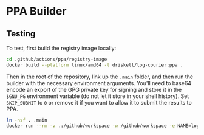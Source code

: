 # PPA Builder

## Testing

To test, first build the registry image locally:

```sh
cd .github/actions/ppa/registry-image
docker build --platform linux/amd64 -t driskell/log-courier:ppa .
```

Then in the root of the repository, link up the `.main` folder, and then run the builder with the necessary environment arguments. You'll need to base64 encode an export of the GPG private key for signing and store it in the `$GNU_PG` environment variable (do not let it store in your shell history). Set `SKIP_SUBMIT` to `0` or remove it if you want to allow it to submit the results to PPA.

```sh
ln -nsf . .main
docker run --rm -v .:/github/workspace -w /github/workspace -e NAME=log-courier -e VERSION=v2.12.0 -e REF=v2.12.0 -e DRELEASE=1 -e SKIP_SUBMIT=1 -e GNU_PG="$GNU_PG" driskell/log-courier:ppa
```
